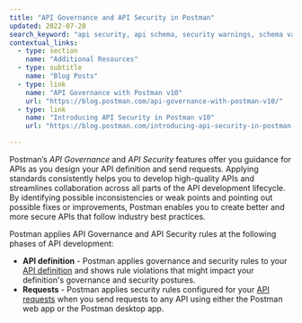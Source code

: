 ```yaml
---
title: "API Governance and API Security in Postman"
updated: 2022-07-20
search_keyword: "api security, api schema, security warnings, schema validation, security validation, api security audit, api security scan, api schema vulnerabilities, security audit"
contextual_links:
  - type: section
    name: "Additional Resources"
  - type: subtitle
    name: "Blog Posts"
  - type: link
    name: "API Governance with Postman v10"
    url: "https://blog.postman.com/api-governance-with-postman-v10/"
  - type: link
    name: "Introducing API Security in Postman v10"
    url: "https://blog.postman.com/introducing-api-security-in-postman-v10/"

---
```


Postman’s _API Governance_ and _API Security_ features offer you guidance for APIs as you design your API definition and send requests. Applying standards consistently helps you to develop high-quality APIs and streamlines collaboration across all parts of the API development lifecycle. By identifying possible inconsistencies or weak points and pointing out possible fixes or improvements, Postman enables you to create better and more secure APIs that follow industry best practices.

Postman applies API Governance and API Security rules at the following phases of API development:

* **API definition** - Postman applies governance and security rules to your [API definition](/docs/api-governance/api-definition/api-definition-warnings/) and shows rule violations that might impact your definition's governance and security postures.
* **Requests** - Postman applies security rules configured for your [API requests](/docs/api-governance/api-testing/api-testing-warnings/) when you send requests to any API using either the Postman web app or the Postman desktop app.
